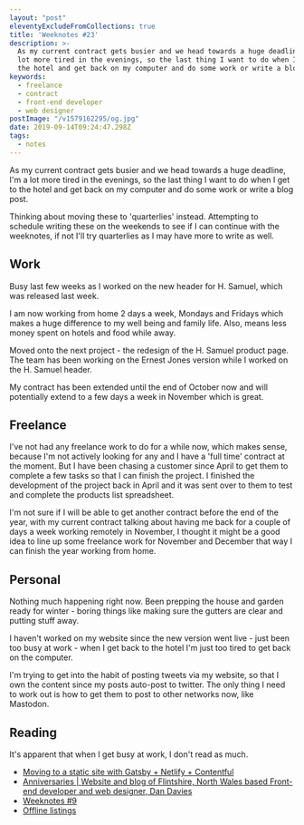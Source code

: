 ```yaml
---
layout: "post"
eleventyExcludeFromCollections: true
title: 'Weeknotes #23'
description: >-
  As my current contract gets busier and we head towards a huge deadline, I'm a
  lot more tired in the evenings, so the last thing I want to do when I get to
  the hotel and get back on my computer and do some work or write a blog post.
keywords:
  - freelance
  - contract
  - front-end developer
  - web designer
postImage: "/v1579162295/og.jpg"
date: 2019-09-14T09:24:47.298Z
tags:
  - notes
---
```

As my current contract gets busier and we head towards a huge deadline, I'm a lot more tired in the evenings, so the last thing I want to do when I get to the hotel and get back on my computer and do some work or write a blog post.

Thinking about moving these to 'quarterlies' instead. Attempting to schedule writing these on the weekends to see if I can continue with the weeknotes, if not I'll try quarterlies as I may have more to write as well.

## Work
Busy last few weeks as I worked on the new header for H. Samuel, which was released last week.

I am now working from home 2 days a week, Mondays and Fridays which makes a huge difference to my well being and family life. Also, means less money spent on hotels and food while away.

Moved onto the next project - the redesign of the H. Samuel product page. The team has been working on the Ernest Jones version while I worked on the H. Samuel header.

My contract has been extended until the end of October now and will potentially extend to a few days a week in November which is great.


## Freelance
I've not had any freelance work to do for a while now, which makes sense, because I'm not actively looking for any and I have a 'full time' contract at the moment. But I have been chasing a customer since April to get them to complete a few tasks so that I can finish the project. I finished the development of the project back in April and it was sent over to them to test and complete the products list spreadsheet.

I'm not sure if I will be able to get another contract before the end of the year, with my current contract talking about having me back for a couple of days a week working remotely in November, I thought it might be a good idea to line up some freelance work for November and December that way I can finish the year working from home.


## Personal
Nothing much happening right now. Been prepping the house and garden ready for winter - boring things like making sure the gutters are clear and putting stuff away.

I haven't worked on my website since the new version went live - just been too busy at work - when I get back to the hotel I'm just too tired to get back on the computer.

I'm trying to get into the habit of posting tweets via my website, so that I own the content since my posts auto-post to twitter. The only thing I need to work out is how to get them to post to other networks now, like Mastodon.


## Reading
It's apparent that when I get busy at work, I don't read as much.

- [Moving to a static site with Gatsby + Netlify + Contentful](https://medium.com/@erkkapynnonen/making-a-static-website-with-gatsby-contentful-and-netlify-c7372798fda "Moving to a static site with Gatsby + Netlify + Contentful")
- [Anniversaries | Website and blog of Flintshire, North Wales based Front-end developer and web designer, Dan Davies](https://www.dan-davies.co.uk/anniversaries "Anniversaries | Website and blog of Flintshire, North Wales based Front-end developer and web designer, Dan Davies")
- [Weeknotes #9](https://daverupert.com/2019/09/weeknotes-9/ "Weeknotes #9")
- [Offline listings](https://remysharp.com/2019/09/05/offline-listings "Offline listings")
